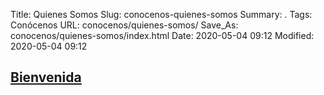 Title: Quienes Somos
Slug: conocenos-quienes-somos
Summary: .
Tags: Conócenos
URL: conocenos/quienes-somos/
Save_As: conocenos/quienes-somos/index.html
Date: 2020-05-04 09:12
Modified: 2020-05-04 09:12


## [Bienvenida](bienvenida/)



